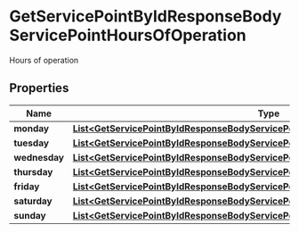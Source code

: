 

# GetServicePointByIdResponseBodyServicePointHoursOfOperation

Hours of operation

## Properties

| Name | Type | Description | Notes |
|------------ | ------------- | ------------- | -------------|
|**monday** | [**List&lt;GetServicePointByIdResponseBodyServicePointHoursOfOperationMondayInner&gt;**](GetServicePointByIdResponseBodyServicePointHoursOfOperationMondayInner.md) |  |  [optional] |
|**tuesday** | [**List&lt;GetServicePointByIdResponseBodyServicePointHoursOfOperationTuesdayInner&gt;**](GetServicePointByIdResponseBodyServicePointHoursOfOperationTuesdayInner.md) |  |  [optional] |
|**wednesday** | [**List&lt;GetServicePointByIdResponseBodyServicePointHoursOfOperationWednesdayInner&gt;**](GetServicePointByIdResponseBodyServicePointHoursOfOperationWednesdayInner.md) |  |  [optional] |
|**thursday** | [**List&lt;GetServicePointByIdResponseBodyServicePointHoursOfOperationThursdayInner&gt;**](GetServicePointByIdResponseBodyServicePointHoursOfOperationThursdayInner.md) |  |  [optional] |
|**friday** | [**List&lt;GetServicePointByIdResponseBodyServicePointHoursOfOperationFridayInner&gt;**](GetServicePointByIdResponseBodyServicePointHoursOfOperationFridayInner.md) |  |  [optional] |
|**saturday** | [**List&lt;GetServicePointByIdResponseBodyServicePointHoursOfOperationSaturdayInner&gt;**](GetServicePointByIdResponseBodyServicePointHoursOfOperationSaturdayInner.md) |  |  [optional] |
|**sunday** | [**List&lt;GetServicePointByIdResponseBodyServicePointHoursOfOperationSundayInner&gt;**](GetServicePointByIdResponseBodyServicePointHoursOfOperationSundayInner.md) |  |  [optional] |



